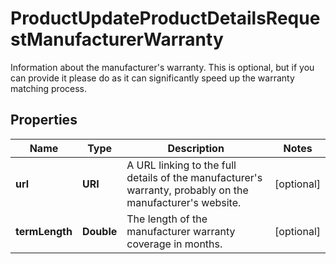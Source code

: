 

# ProductUpdateProductDetailsRequestManufacturerWarranty

Information about the manufacturer's warranty. This is optional, but if you can provide it please do as it can significantly speed up the warranty matching process.

## Properties

| Name | Type | Description | Notes |
|------------ | ------------- | ------------- | -------------|
|**url** | **URI** | A URL linking to the full details of the manufacturer&#39;s warranty, probably on the manufacturer&#39;s website. |  [optional] |
|**termLength** | **Double** | The length of the manufacturer warranty coverage in months. |  [optional] |



